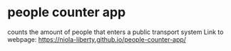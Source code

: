 # people counter app
 counts the amount of people that enters a public transport system
Link to webpage: https://niola-liberty.github.io/people-counter-app/
